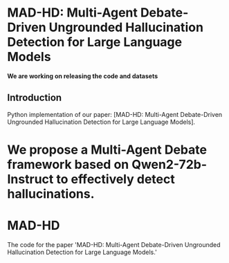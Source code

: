 # MAD-HD: Multi-Agent Debate-Driven Ungrounded Hallucination Detection for Large Language Models

**We are working on releasing the code and datasets**

## Introduction
Python implementation of our paper: [MAD-HD: Multi-Agent Debate-Driven Ungrounded Hallucination Detection for Large Language Models].

We propose a Multi-Agent Debate framework based on Qwen2-72b-Instruct to effectively detect hallucinations.
=======
# MAD-HD
The code for the paper 'MAD-HD: Multi-Agent Debate-Driven Ungrounded Hallucination Detection for Large Language Models.'
